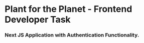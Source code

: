 <h1>Plant for the Planet - Frontend Developer Task</h1>

<h3>Next JS Application with Authentication Functionality.</h3>